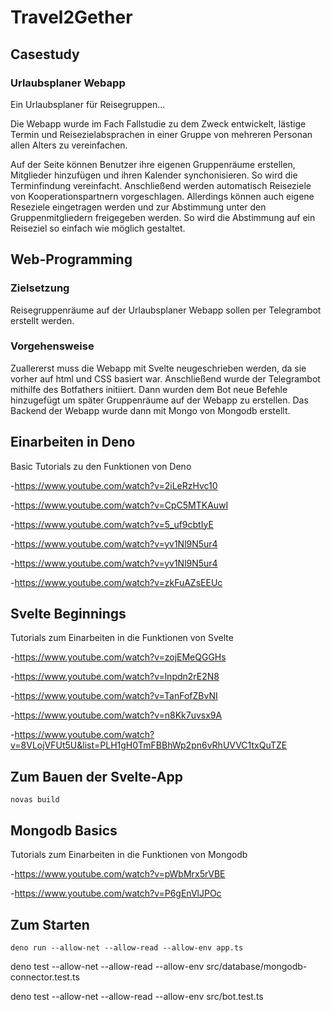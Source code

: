 # Travel2Gether

## Casestudy

### Urlaubsplaner Webapp
Ein Urlaubsplaner für Reisegruppen...

Die Webapp wurde im Fach Fallstudie zu dem Zweck entwickelt, lästige Termin und Reisezielabsprachen in einer Gruppe von mehreren Personan allen Alters zu vereinfachen. 

Auf der Seite können Benutzer ihre eigenen Gruppenräume erstellen, Mitglieder hinzufügen und ihren Kalender synchonisieren. So wird die Terminfindung vereinfacht. Anschließend werden automatisch Reiseziele von Kooperationspartnern vorgeschlagen. Allerdings können auch eigene Reseziele eingetragen werden und zur Abstimmung unter den Gruppenmitgliedern freigegeben werden. So wird die Abstimmung auf ein Reiseziel so einfach wie möglich gestaltet.

## Web-Programming

### Zielsetzung
Reisegruppenräume auf der Urlaubsplaner Webapp sollen per Telegrambot erstellt werden.

### Vorgehensweise
Zuallererst muss die Webapp mit Svelte neugeschrieben werden, da sie vorher auf html und CSS basiert war.
Anschließend wurde der Telegrambot mithilfe des Botfathers initiiert. Dann wurden dem Bot neue Befehle hinzugefügt um später Gruppenräume auf der Webapp zu erstellen.
Das Backend der Webapp wurde dann mit Mongo von Mongodb erstellt.

## Einarbeiten in Deno
Basic Tutorials zu den Funktionen von Deno

-https://www.youtube.com/watch?v=2iLeRzHvc10

-https://www.youtube.com/watch?v=CpC5MTKAuwI

-https://www.youtube.com/watch?v=5_uf9cbtIyE

-https://www.youtube.com/watch?v=yv1Nl9N5ur4

-https://www.youtube.com/watch?v=yv1Nl9N5ur4

-https://www.youtube.com/watch?v=zkFuAZsEEUc

## Svelte Beginnings
Tutorials zum Einarbeiten in die Funktionen von Svelte

-https://www.youtube.com/watch?v=zojEMeQGGHs

-https://www.youtube.com/watch?v=lnpdn2rE2N8

-https://www.youtube.com/watch?v=TanFofZBvNI

-https://www.youtube.com/watch?v=n8Kk7uvsx9A

-https://www.youtube.com/watch?v=8VLojVFUt5U&list=PLH1gH0TmFBBhWp2pn6vRhUVVC1txQuTZE

## Zum Bauen der Svelte-App
```
novas build
```
## Mongodb Basics
Tutorials zum Einarbeiten in die Funktionen von Mongodb

-https://www.youtube.com/watch?v=pWbMrx5rVBE

-https://www.youtube.com/watch?v=P6gEnVlJPOc

## Zum Starten
```
deno run --allow-net --allow-read --allow-env app.ts
```
deno test --allow-net --allow-read --allow-env src/database/mongodb-connector.test.ts

deno test --allow-net --allow-read --allow-env src/bot.test.ts